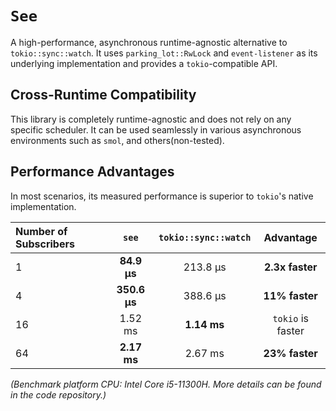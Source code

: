 # `See`

A high-performance, asynchronous runtime-agnostic alternative to `tokio::sync::watch`. It uses `parking_lot::RwLock` and `event-listener` as its underlying implementation and provides a `tokio`-compatible API.

## Cross-Runtime Compatibility

This library is completely runtime-agnostic and does not rely on any specific scheduler. It can be used seamlessly in various asynchronous environments such as `smol`, and others(non-tested).

## Performance Advantages

In most scenarios, its measured performance is superior to `tokio`'s native implementation.

| Number of Subscribers | `see` | `tokio::sync::watch` |     Advantage     |
| :-------------------- | :------------: | :------------------: | :---------------: |
| 1                     |  **84.9 µs**   |       213.8 µs       |  **2.3x faster**  |
| 4                     |  **350.6 µs**  |       388.6 µs       |  **11% faster**   |
| 16                    |    1.52 ms     |     **1.14 ms**      | `tokio` is faster |
| 64                    |  **2.17 ms**   |       2.67 ms        |  **23% faster**   |

_(Benchmark platform CPU: Intel Core i5-11300H. More details can be found in the code repository.)_
